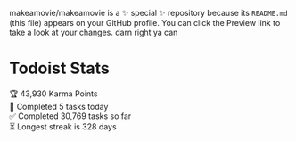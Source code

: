 makeamovie/makeamovie is a ✨ special ✨ repository because its `README.md` (this file) appears on your GitHub profile.
You can click the Preview link to take a look at your changes. darn right ya can

# Todoist Stats

<!-- TODO-IST:START -->
🏆  43,930 Karma Points           
🌸  Completed 5 tasks today           
✅  Completed 30,769 tasks so far           
⏳  Longest streak is 328 days
<!-- TODO-IST:END -->